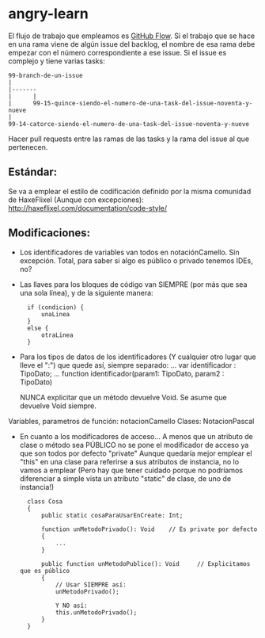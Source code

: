 angry-learn
===========


El flujo de trabajo que empleamos es [GitHub Flow](https://guides.github.com/introduction/flow/index.html). Si el trabajo que se hace en una rama viene de algún issue del backlog, el nombre de esa rama debe empezar con el número correspondiente a ese issue.
Si el issue es complejo y tiene varias tasks:

```
99-branch-de-un-issue
|
|-------
|      |
|      99-15-quince-siendo-el-numero-de-una-task-del-issue-noventa-y-nueve
|
99-14-catorce-siendo-el-numero-de-una-task-del-issue-noventa-y-nueve
```

Hacer pull requests entre las ramas de las tasks y la rama del issue al que pertenecen.


Estándar:
---------


Se va a emplear el estilo de codificación definido por la misma comunidad de HaxeFlixel (Aunque con excepciones):
http://haxeflixel.com/documentation/code-style/
	

Modificaciones:
---------------


- Los identificadores de variables van todos en notaciónCamello. Sin excepción. Total, para saber si algo es público o privado tenemos IDEs, no?


- Las llaves para los bloques de código van SIEMPRE (por más que sea una sola línea), y de la siguiente manera:
	
	
		if (condicion) {
			unaLinea
		}
		else {
			otraLinea
		}

	
- Para los tipos de datos de los identificadores (Y cualquier otro lugar que lleve el ":") que quede así, siempre separado:
	... var identificador : TipoDato;
	... function identificador(param1: TipoDato, param2 : TipoDato)
	
	NUNCA explicitar que un método devuelve Void. Se asume que devuelve Void siempre.


Variables, parametros de función: 		notacionCamello
Clases: 								NotacionPascal
	

- En cuanto a los modificadores de acceso...
	A menos que un atributo de clase o método sea PÚBLICO no se pone el modificador de acceso ya que son todos por defecto "private"
	Aunque quedaría mejor emplear el "this" en una clase para referirse a sus atributos de instancia, no lo vamos a emplear
	(Pero hay que tener cuidado porque no podríamos diferenciar a simple vista un atributo "static" de clase, de uno de instancia!)
	
	
		class Cosa
		{
			public static cosaParaUsarEnCreate: Int;
			
			function unMetodoPrivado(): Void	// Es private por defecto
			{
				...
			}
			
			public function unMetodoPublico(): Void		// Explicitamos que es público
			{
				// Usar SIEMPRE así:
				unMetodoPrivado();
				
				Y NO así:
				this.unMetodoPrivado();
			}
		}
